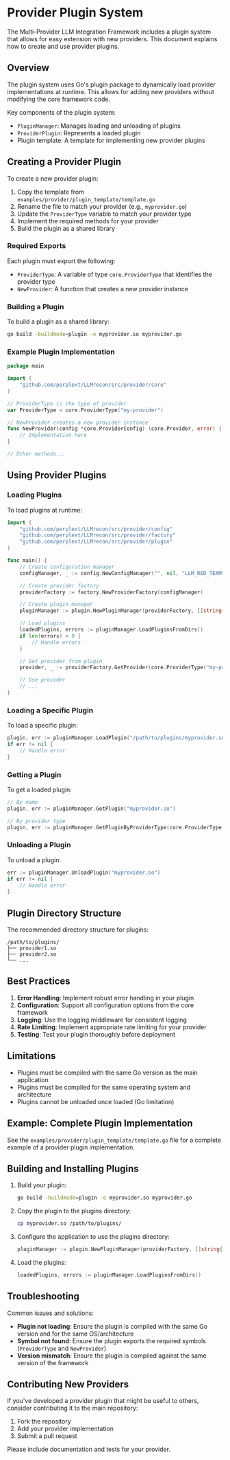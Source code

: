 # Provider Plugin System

The Multi-Provider LLM Integration Framework includes a plugin system that allows for easy extension with new providers. This document explains how to create and use provider plugins.

## Overview

The plugin system uses Go's plugin package to dynamically load provider implementations at runtime. This allows for adding new providers without modifying the core framework code.

Key components of the plugin system:

- `PluginManager`: Manages loading and unloading of plugins
- `ProviderPlugin`: Represents a loaded plugin
- Plugin template: A template for implementing new provider plugins

## Creating a Provider Plugin

To create a new provider plugin:

1. Copy the template from `examples/provider/plugin_template/template.go`
2. Rename the file to match your provider (e.g., `myprovider.go`)
3. Update the `ProviderType` variable to match your provider type
4. Implement the required methods for your provider
5. Build the plugin as a shared library

### Required Exports

Each plugin must export the following:

- `ProviderType`: A variable of type `core.ProviderType` that identifies the provider type
- `NewProvider`: A function that creates a new provider instance

### Building a Plugin

To build a plugin as a shared library:

```bash
go build -buildmode=plugin -o myprovider.so myprovider.go
```

### Example Plugin Implementation

```go
package main

import (
    "github.com/perplext/LLMrecon/src/provider/core"
)

// ProviderType is the type of provider
var ProviderType = core.ProviderType("my-provider")

// NewProvider creates a new provider instance
func NewProvider(config *core.ProviderConfig) (core.Provider, error) {
    // Implementation here
}

// Other methods...
```

## Using Provider Plugins

### Loading Plugins

To load plugins at runtime:

```go
import (
    "github.com/perplext/LLMrecon/src/provider/config"
    "github.com/perplext/LLMrecon/src/provider/factory"
    "github.com/perplext/LLMrecon/src/provider/plugin"
)

func main() {
    // Create configuration manager
    configManager, _ := config.NewConfigManager("", nil, "LLM_RED_TEAM")

    // Create provider factory
    providerFactory := factory.NewProviderFactory(configManager)

    // Create plugin manager
    pluginManager := plugin.NewPluginManager(providerFactory, []string{"/path/to/plugins"})

    // Load plugins
    loadedPlugins, errors := pluginManager.LoadPluginsFromDirs()
    if len(errors) > 0 {
        // Handle errors
    }

    // Get provider from plugin
    provider, _ := providerFactory.GetProvider(core.ProviderType("my-provider"))

    // Use provider
    // ...
}
```

### Loading a Specific Plugin

To load a specific plugin:

```go
plugin, err := pluginManager.LoadPlugin("/path/to/plugins/myprovider.so")
if err != nil {
    // Handle error
}
```

### Getting a Plugin

To get a loaded plugin:

```go
// By name
plugin, err := pluginManager.GetPlugin("myprovider.so")

// By provider type
plugin, err := pluginManager.GetPluginByProviderType(core.ProviderType("my-provider"))
```

### Unloading a Plugin

To unload a plugin:

```go
err := pluginManager.UnloadPlugin("myprovider.so")
if err != nil {
    // Handle error
}
```

## Plugin Directory Structure

The recommended directory structure for plugins:

```
/path/to/plugins/
├── provider1.so
├── provider2.so
└── ...
```

## Best Practices

1. **Error Handling**: Implement robust error handling in your plugin
2. **Configuration**: Support all configuration options from the core framework
3. **Logging**: Use the logging middleware for consistent logging
4. **Rate Limiting**: Implement appropriate rate limiting for your provider
5. **Testing**: Test your plugin thoroughly before deployment

## Limitations

- Plugins must be compiled with the same Go version as the main application
- Plugins must be compiled for the same operating system and architecture
- Plugins cannot be unloaded once loaded (Go limitation)

## Example: Complete Plugin Implementation

See the `examples/provider/plugin_template/template.go` file for a complete example of a provider plugin implementation.

## Building and Installing Plugins

1. Build your plugin:
   ```bash
   go build -buildmode=plugin -o myprovider.so myprovider.go
   ```

2. Copy the plugin to the plugins directory:
   ```bash
   cp myprovider.so /path/to/plugins/
   ```

3. Configure the application to use the plugins directory:
   ```go
   pluginManager := plugin.NewPluginManager(providerFactory, []string{"/path/to/plugins"})
   ```

4. Load the plugins:
   ```go
   loadedPlugins, errors := pluginManager.LoadPluginsFromDirs()
   ```

## Troubleshooting

Common issues and solutions:

- **Plugin not loading**: Ensure the plugin is compiled with the same Go version and for the same OS/architecture
- **Symbol not found**: Ensure the plugin exports the required symbols (`ProviderType` and `NewProvider`)
- **Version mismatch**: Ensure the plugin is compiled against the same version of the framework

## Contributing New Providers

If you've developed a provider plugin that might be useful to others, consider contributing it to the main repository:

1. Fork the repository
2. Add your provider implementation
3. Submit a pull request

Please include documentation and tests for your provider.

